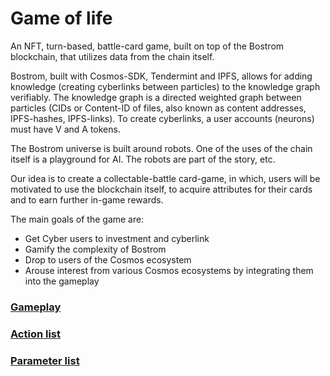 # Game of life

An NFT, turn-based, battle-card game, built on top of the Bostrom blockchain, that utilizes data from the chain itself. 

Bostrom, built with Cosmos-SDK, Tendermint and IPFS, allows for adding knowledge (creating cyberlinks between particles) to the knowledge graph verifiably. The knowledge graph is a directed weighted graph between particles (CIDs or Content-ID of files, also known as content addresses, IPFS-hashes, IPFS-links). To create cyberlinks, a user accounts (neurons) must have V and A tokens.

The Bostrom universe is built around robots. One of the uses of the chain itself is a playground for AI. The robots are part of the story, etc.

Our idea is to create a collectable-battle card-game, in which, users will be motivated to use the blockchain itself, to acquire attributes for their cards and to earn further in-game rewards. 

The main goals of the game are:

- Get Cyber users to investment and cyberlink 
- Gamify the complexity of Bostrom
- Drop to users of the Cosmos ecosystem
- Arouse interest from various Cosmos ecosystems by integrating them into the gameplay

### [Gameplay]()
### [Action list]()
### [Parameter list]()

